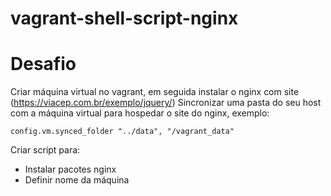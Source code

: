 # vagrant-shell-script-nginx
# Desafio
  
  Criar máquina virtual no vagrant, em seguida instalar o nginx com site (https://viacep.com.br/exemplo/jquery/)
  Sincronizar uma pasta do seu host com a máquina virtual para hospedar o site do nginx, exemplo:
  
    config.vm.synced_folder "../data", "/vagrant_data"
  
  Criar script para:
  - Instalar pacotes nginx
  - Definir nome da máquina
